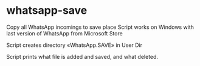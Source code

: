 # whatsapp-save
Copy all WhatsApp incomings to save place
Script works on Windows with last version of WhatsApp from Microsoft Store

Script creates directory «WhatsApp.SAVE» in User Dir 

Script prints what file is added and saved, and what deleted.

